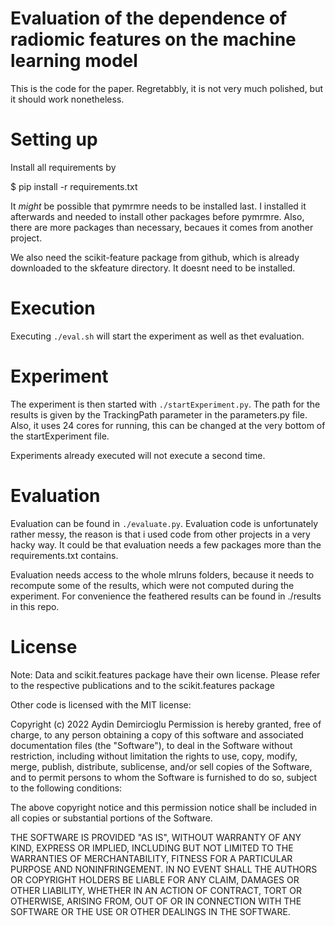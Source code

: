 
# Evaluation of the dependence of radiomic features on the machine learning model

This is the code for the paper. Regretabbly, it is not very much polished,
but it should work nonetheless.


# Setting up

Install all requirements by

$ pip install -r requirements.txt

It *might* be possible that pymrmre needs to  be installed last.
I installed it afterwards and needed to install other packages
before pymrmre. Also, there are more packages than necessary,
becaues it comes from another project.

We also need the scikit-feature package from github,
which is already downloaded to the skfeature directory.
It doesnt need to be installed.


# Execution

Executing ```./eval.sh``` will start the experiment as well as
thet evaluation.


# Experiment

The experiment is then started with ```./startExperiment.py```.
The path for the results is given by the TrackingPath parameter
in the parameters.py file.
Also, it uses 24 cores for running, this can be changed
at the very bottom of the startExperiment file.

Experiments already executed will not execute a second time.



# Evaluation

Evaluation can be found in ```./evaluate.py```. Evaluation code is unfortunately
rather messy, the reason is that i used code from other projects in a very
hacky way. It could be that evaluation needs a few packages more than the
requirements.txt contains.

Evaluation needs access to the whole mlruns folders,
because it needs to recompute some of the results,
which were not computed during the experiment.
For convenience the feathered results can be found in ./results in this repo.




# License

Note: Data and scikit.features package have their own license. Please refer to the respective publications and to the scikit.features package

Other code is licensed with the MIT license:

Copyright (c) 2022 Aydin Demircioglu Permission is hereby granted, free of charge, to any person obtaining a copy of this software and associated documentation files (the "Software"), to deal in the Software without restriction, including without limitation the rights to use, copy, modify, merge, publish, distribute, sublicense, and/or sell copies of the Software, and to permit persons to whom the Software is furnished to do so, subject to the following conditions:

The above copyright notice and this permission notice shall be included in all copies or substantial portions of the Software.

THE SOFTWARE IS PROVIDED "AS IS", WITHOUT WARRANTY OF ANY KIND, EXPRESS OR IMPLIED, INCLUDING BUT NOT LIMITED TO THE WARRANTIES OF MERCHANTABILITY, FITNESS FOR A PARTICULAR PURPOSE AND NONINFRINGEMENT. IN NO EVENT SHALL THE AUTHORS OR COPYRIGHT HOLDERS BE LIABLE FOR ANY CLAIM, DAMAGES OR OTHER LIABILITY, WHETHER IN AN ACTION OF CONTRACT, TORT OR OTHERWISE, ARISING FROM, OUT OF OR IN CONNECTION WITH THE SOFTWARE OR THE USE OR OTHER DEALINGS IN THE SOFTWARE.
